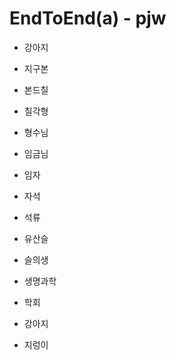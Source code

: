 # EndToEnd(a) - pjw 

- 강아지

- 지구본

- 본드칠

- 칠각형

- 형수님 

- 임금님

- 임자

- 자석 

- 석류

- 유산슬

- 슬의생

- 생명과학

- 학회 

- 강아지 

- 지렁이
